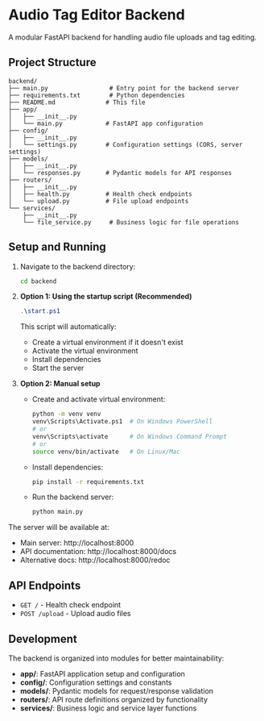 # Audio Tag Editor Backend

A modular FastAPI backend for handling audio file uploads and tag editing.

## Project Structure

```
backend/
├── main.py                 # Entry point for the backend server
├── requirements.txt        # Python dependencies
├── README.md              # This file
├── app/
│   ├── __init__.py
│   └── main.py            # FastAPI app configuration
├── config/
│   ├── __init__.py
│   └── settings.py        # Configuration settings (CORS, server settings)
├── models/
│   ├── __init__.py
│   └── responses.py       # Pydantic models for API responses
├── routers/
│   ├── __init__.py
│   ├── health.py          # Health check endpoints
│   └── upload.py          # File upload endpoints
└── services/
    ├── __init__.py
    └── file_service.py     # Business logic for file operations
```

## Setup and Running

1. Navigate to the backend directory:
   ```bash
   cd backend
   ```

2. **Option 1: Using the startup script (Recommended)**
   ```powershell
   .\start.ps1
   ```
   This script will automatically:
   - Create a virtual environment if it doesn't exist
   - Activate the virtual environment
   - Install dependencies
   - Start the server

3. **Option 2: Manual setup**
   - Create and activate virtual environment:
     ```bash
     python -m venv venv
     venv\Scripts\Activate.ps1  # On Windows PowerShell
     # or
     venv\Scripts\activate      # On Windows Command Prompt
     # or
     source venv/bin/activate   # On Linux/Mac
     ```
   - Install dependencies:
     ```bash
     pip install -r requirements.txt
     ```
   - Run the backend server:
     ```bash
     python main.py
     ```

The server will be available at:
- Main server: http://localhost:8000
- API documentation: http://localhost:8000/docs
- Alternative docs: http://localhost:8000/redoc

## API Endpoints

- `GET /` - Health check endpoint
- `POST /upload` - Upload audio files

## Development

The backend is organized into modules for better maintainability:

- **app/**: FastAPI application setup and configuration
- **config/**: Configuration settings and constants
- **models/**: Pydantic models for request/response validation
- **routers/**: API route definitions organized by functionality
- **services/**: Business logic and service layer functions
